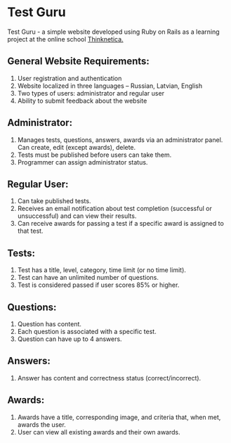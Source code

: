 <h1>Test Guru</h1>

<p>Test Guru - a simple website developed using Ruby on Rails as a learning project at the online school <a href="https://thinknetica.com" target="_blank">Thinknetica.</a></p>
<h2>General Website Requirements:</h1>

<ol>
    <li>User registration and authentication</li>
    <li>Website localized in three languages – Russian, Latvian, English</li>
    <li>Two types of users: administrator and regular user</li>
    <li>Ability to submit feedback about the website</li>
</ol>

<h2>Administrator:</h2>

<ol>
    <li>Manages tests, questions, answers, awards via an administrator panel. Can create, edit (except awards), delete.</li>
    <li>Tests must be published before users can take them.</li>
    <li>Programmer can assign administrator status.</li>
</ol>

<h2>Regular User:</h2>
    
<ol>
    <li>Can take published tests.</li>
    <li>Receives an email notification about test completion (successful or unsuccessful) and can view their results.</li>
    <li>Can receive awards for passing a test if a specific award is assigned to that test.</li>
</ol>

<h2>Tests:</h2>
    
<ol>
    <li>Test has a title, level, category, time limit (or no time limit).</li>
    <li>Test can have an unlimited number of questions.</li>
    <li>Test is considered passed if user scores 85% or higher.</li>
</ol>

<h2>Questions:</h2>

<ol>
    <li>Question has content.</li>
    <li>Each question is associated with a specific test.</li>
    <li>Question can have up to 4 answers.</li>
</ol>

<h2>Answers:</h2>
    
<ol>
    <li>Answer has content and correctness status (correct/incorrect).</li>
</ol>

<h2>Awards:</h2>

<ol>
    <li>Awards have a title, corresponding image, and criteria that, when met, awards the user.</li>
    <li>User can view all existing awards and their own awards.</li>
</ol>

